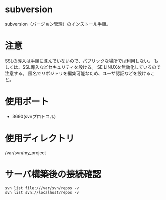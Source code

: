 # subversion
subversion（バージョン管理）のインストール手順。

# 注意
SSLの導入は手順に含んでいないので、パブリックな場所では利用しない。
もしくは、SSL導入などセキュリティを設ける。
SE LINUXを無効化しているので注意する。
匿名でリポジトリを編集可能なため、ユーザ認証などを設けること。

# 使用ポート

- 3690(svnプロトコル)

# 使用ディレクトリ
/var/svn/my_project

# サーバ構築後の接続確認
```
svn list file:///var/svn/repos -v
svn list svn://localhost/repos -v
```

